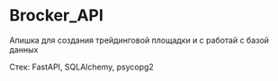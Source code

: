 # Brocker_API

Апишка для создания трейдинговой площадки и с работай с базой данных

Стек: FastAPI, SQLAlchemy, psycopg2

